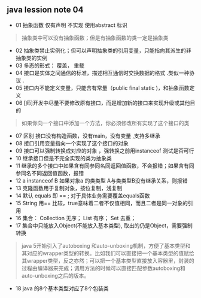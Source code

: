 ## java lession note 04

* 01  抽象函数 仅有声明 不实现 使用abstract 标识
> 抽象类中可以没有抽象函数；但是有抽象函数的类一定是抽象类

* 02  抽象类禁止实例化；但可以声明抽象类的引用变量，只能指向其派生的非抽象类的实例
* 03  多态的形式： 覆盖， 重载
* 04  接口是实体之间通信的标准，描述相互通信时交换数据的格式 .类似一种协议 .
* 05  接口内不能定义变量，只能含有常量（public final static )，和抽象函数定义
* 06  [师]开发中尽量不要修改原有接口，而是增加新的接口来实现升级或其他目的
> 如果你向一个接口中添加一个方法，你必须修改所有实现了这个接口的类

* 07  区别 接口没有构造函数，没有main，没有变量 ,支持多继承
* 08  接口引用变量指向一个实现了这个接口的对象 
* 09  接口可以强制转换成对应的对象 ，强转换之前用instanceof 测试是否可行
* 10  继承接口但是不完全实现的类为抽象类
* 11  继承的多个接口中如果含有同参同名同返回值函数，不会报错；如果含有同参同名不同返回值函数，报错
* 12  a instanceof B 如果对象a 的类类型 A与类类型B没有继承关系，则报错
* 13  克隆函数用于复制对象，按位复制，浅复制
* 14  默认 equals 即 == ; 对于具体业务需要覆盖equals函数
* 15  String 用== 比较，true意味着二者不仅值相同，而且二者是同一对象的引用
* 16  集合： Collection 无序； List 有序； Set 去重；
* 17  集合中只能放入Object(不能放入基本类型), 取出的仍是Object，需要强制转换
> java 5开始引入了autoboxing 和auto-unboxing机制，方便了基本类型和其对应的wrapper类型的转换。比如我们可以直接把一个基本类型的值赋给其wrapper类型，反之亦然；可以把一个基本类型直接放入容器里，封装的过程由编译器来完成；调用方法的时候可以直接匹配参数autoboxing和auto-unboxing之后的版本。

* 18 java 的8个基本类型对应了8个包装类    
